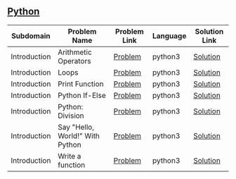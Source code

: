 ## [Python](https://www.hackerrank.com/domains/python)

|Subdomain|Problem Name|Problem Link|Language|Solution Link|
---|---|---|---|---
|Introduction|Arithmetic Operators|[Problem](https://www.hackerrank.com/challenges/python-arithmetic-operators/problem)|python3|[Solution](Introduction/python-arithmetic-operators.py)|
|Introduction|Loops|[Problem](https://www.hackerrank.com/challenges/python-loops/problem)|python3|[Solution](Introduction/python-loops.py)|
|Introduction|Print Function|[Problem](https://www.hackerrank.com/challenges/python-print/problem)|python3|[Solution](Introduction/python-print.py)|
|Introduction|Python If-Else|[Problem](https://www.hackerrank.com/challenges/py-if-else/problem)|python3|[Solution](Introduction/py-if-else.py)|
|Introduction|Python: Division|[Problem](https://www.hackerrank.com/challenges/python-division/problem)|python3|[Solution](Introduction/python-division.py)|
|Introduction|Say "Hello, World!" With Python|[Problem](https://www.hackerrank.com/challenges/py-hello-world/problem)|python3|[Solution](Introduction/py-hello-world.py)|
|Introduction|Write a function|[Problem](https://www.hackerrank.com/challenges/write-a-function/problem)|python3|[Solution](Introduction/write-a-function.py)|
